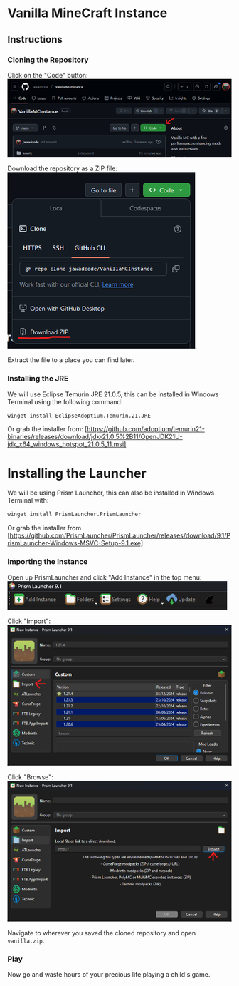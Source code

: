 # Vanilla MineCraft Instance

## Instructions

### Cloning the Repository

Click on the "Code" button: ![GitHub "Code" Button](./assets/github-clone.png)

Download the repository as a ZIP file: ![GitHub "Download Zip"](./assets/github-download.png).

Extract the file to a place you can find later.

### Installing the JRE

We will use Eclipse Temurin JRE 21.0.5, this can be installed in Windows Terminal
using the following command:

```sh
winget install EclipseAdoptium.Temurin.21.JRE
```

Or grab the installer from: [https://github.com/adoptium/temurin21-binaries/releases/download/jdk-21.0.5%2B11/OpenJDK21U-jdk_x64_windows_hotspot_21.0.5_11.msi].

# Installing the Launcher

We will be using Prism Launcher, this can also be installed in Windows Terminal
with:

```sh
winget install PrismLauncher.PrismLauncher
```

Or grab the installer from [https://github.com/PrismLauncher/PrismLauncher/releases/download/9.1/PrismLauncher-Windows-MSVC-Setup-9.1.exe].

### Importing the Instance

Open up PrismLauncher and click "Add Instance" in the top menu: ![PrismLauncher "Add Instance"](./assets/prismlauncher-add-instance.png)

Click "Import": ![PrismLauncher "Import"](./assets/prismlauncher-import.png)

Click "Browse": ![PrismLauncher "Browse"](./assets/prismlauncher-browse.png)

Navigate to wherever you saved the cloned repository and open `vanilla.zip`.

### Play

Now go and waste hours of your precious life playing a child's game.
